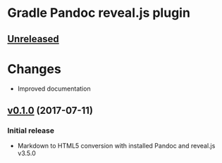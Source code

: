 Gradle Pandoc reveal.js plugin
==============================

[Unreleased]
------------

# Changes

- Improved documentation 

[v0.1.0] (2017-07-11)
---------------------

### Initial release

- Markdown to HTML5 conversion with installed Pandoc and reveal.js v3.5.0

[Unreleased]: https://github.com/m2ci-msp/gradle-pandoc-reveal-plugin/compare/v0.1.0...HEAD
[v0.1.0]: https://github.com/m2ci-msp/gradle-pandoc-reveal-plugin/releases/tag/v0.1.0

